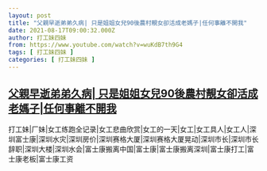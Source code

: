 ```yaml
---
layout: post
title: "父親早逝弟弟久病| 只是姐姐女兒90後農村靚女卻活成老媽子|任何事離不開我"
date: 2021-08-17T09:00:32.000Z
author: 打工妹四妹
from: https://www.youtube.com/watch?v=wuKdB7th9G4
tags: [ 打工妹四妹 ]
categories: [ 打工妹四妹 ]
---
```

<!--1629190832000-->
[父親早逝弟弟久病| 只是姐姐女兒90後農村靚女卻活成老媽子|任何事離不開我](https://www.youtube.com/watch?v=wuKdB7th9G4)
------

<div>
打工妹|厂妹|女工练跑全记录|女工悲曲欣赏|女工的一天|女工|女工具人|女工人|深圳富士康|深圳水灾|深圳房价|深圳赛格大厦|深圳赛格大厦晃动|深圳市长|深圳市长辞职|深圳大楼|深圳水会|富士康搬离中国|富士康|富士康搬离深圳|富士康打工|富士康老板|富士康工资
</div>
